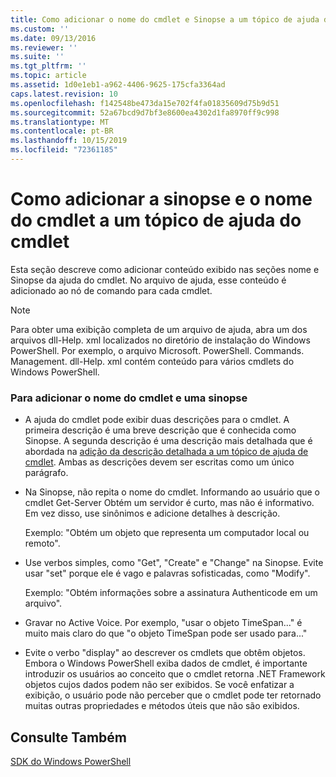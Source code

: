 ```yaml
---
title: Como adicionar o nome do cmdlet e Sinopse a um tópico de ajuda de cmdlet | Microsoft Docs
ms.custom: ''
ms.date: 09/13/2016
ms.reviewer: ''
ms.suite: ''
ms.tgt_pltfrm: ''
ms.topic: article
ms.assetid: 1d0e1eb1-a962-4406-9625-175cfa3364ad
caps.latest.revision: 10
ms.openlocfilehash: f142548be473da15e702f4fa01835609d75b9d51
ms.sourcegitcommit: 52a67bcd9d7bf3e8600ea4302d1fa8970ff9c998
ms.translationtype: MT
ms.contentlocale: pt-BR
ms.lasthandoff: 10/15/2019
ms.locfileid: "72361185"
---
```

# <a name="how-to-add-the-cmdlet-name-and-synopsis-to-a-cmdlet-help-topic"></a>Como adicionar a sinopse e o nome do cmdlet a um tópico de ajuda do cmdlet

Esta seção descreve como adicionar conteúdo exibido nas seções nome e Sinopse da ajuda do cmdlet. No arquivo de ajuda, esse conteúdo é adicionado ao nó de comando para cada cmdlet.

> [!NOTE]
> Para obter uma exibição completa de um arquivo de ajuda, abra um dos arquivos dll-Help. xml localizados no diretório de instalação do Windows PowerShell. Por exemplo, o arquivo Microsoft. PowerShell. Commands. Management. dll-Help. xml contém conteúdo para vários cmdlets do Windows PowerShell.

### <a name="to-add-the-cmdlet-name-and-a-synopsis"></a>Para adicionar o nome do cmdlet e uma sinopse

- A ajuda do cmdlet pode exibir duas descrições para o cmdlet. A primeira descrição é uma breve descrição que é conhecida como Sinopse. A segunda descrição é uma descrição mais detalhada que é abordada na [adição da descrição detalhada a um tópico de ajuda de cmdlet](./how-to-add-a-cmdlet-description.md). Ambas as descrições devem ser escritas como um único parágrafo.

- Na Sinopse, não repita o nome do cmdlet. Informando ao usuário que o cmdlet Get-Server Obtém um servidor é curto, mas não é informativo. Em vez disso, use sinônimos e adicione detalhes à descrição.

  Exemplo: "Obtém um objeto que representa um computador local ou remoto".

- Use verbos simples, como "Get", "Create" e "Change" na Sinopse. Evite usar "set" porque ele é vago e palavras sofisticadas, como "Modify".

  Exemplo: "Obtém informações sobre a assinatura Authenticode em um arquivo".

- Gravar no Active Voice. Por exemplo, "usar o objeto TimeSpan..." é muito mais claro do que "o objeto TimeSpan pode ser usado para..."

- Evite o verbo "display" ao descrever os cmdlets que obtêm objetos. Embora o Windows PowerShell exiba dados de cmdlet, é importante introduzir os usuários ao conceito que o cmdlet retorna .NET Framework objetos cujos dados podem não ser exibidos. Se você enfatizar a exibição, o usuário pode não perceber que o cmdlet pode ter retornado muitas outras propriedades e métodos úteis que não são exibidos.

## <a name="see-also"></a>Consulte Também

 [SDK do Windows PowerShell](../windows-powershell-reference.md)